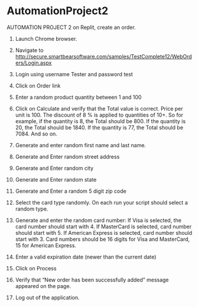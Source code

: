 # AutomationProject2
AUTOMATION PROJECT 2 on Replit, create an order. 


1. Launch Chrome browser.
2. Navigate to http://secure.smartbearsoftware.com/samples/TestComplete12/WebOrders/Login.aspx
3. Login using username Tester and password test
4. Click on Order link
5. Enter a random product quantity between 1 and 100
6. Click on Calculate and verify that the Total value is correct. 
   Price per unit is 100.  The discount of 8 % is applied to quantities of 10+.
   So for example, if the quantity is 8, the Total should be 800.
   If the quantity is 20, the Total should be 1840.
   If the quantity is 77, the Total should be 7084. And so on.

7. Generate and enter random first name and last name.
8. Generate and Enter random street address
9. Generate and Enter random city
10. Generate and Enter random state
11. Generate and Enter a random 5 digit zip code
12. Select the card type randomly. On each run your script should select a random type.
13. Generate and enter the random card number: 
      If Visa is selected, the card number should start with 4.
      If MasterCard is selected, card number should start with 5.
      If American Express is selected, card number should start with 3.
      Card numbers should be 16 digits for Visa and MasterCard, 15 for American Express.
14. Enter a valid expiration date (newer than the current date)
15. Click on Process
16. Verify that “New order has been successfully added” message appeared on the page.
17. Log out of the application.
